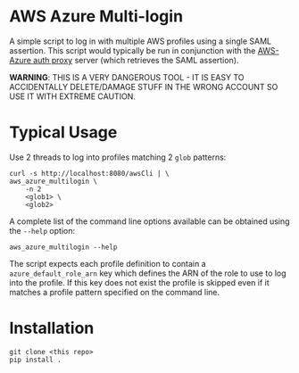 # AWS Azure Multi-login

A simple script to log in with multiple AWS profiles using a single SAML
assertion. This script would typically be run in conjunction with the
[AWS-Azure auth proxy](https://github.com/lseek-versent/azure-auth-proxy)
server (which retrieves the SAML assertion).

**WARNING**: THIS IS A VERY DANGEROUS TOOL - IT IS EASY TO ACCIDENTALLY
DELETE/DAMAGE STUFF IN THE WRONG ACCOUNT SO USE IT WITH EXTREME CAUTION.

# Typical Usage

Use 2 threads to log into profiles matching 2 `glob` patterns:

    curl -s http://localhost:8080/awsCli | \
    aws_azure_multilogin \
        -n 2
        <glob1> \
        <glob2>

A complete list of the command line options available can be obtained using the
`--help` option:

    aws_azure_multilogin --help


The script expects each profile definition to contain a
`azure_default_role_arn` key which defines the ARN of the role to use to
log into the profile. If this key does not exist the profile is skipped
even if it matches a profile pattern specified on the command line.


# Installation

    git clone <this repo>
    pip install .

